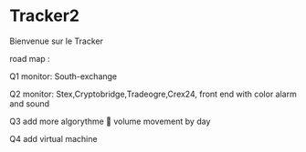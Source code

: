 # Tracker2

Bienvenue sur le Tracker 









road map :

Q1 monitor: South-exchange

Q2 monitor: Stex,Cryptobridge,Tradeogre,Crex24,
   front end  with color alarm and sound
  
    
Q3 add more algorythme 👀   volume movement by day

Q4 add virtual machine


